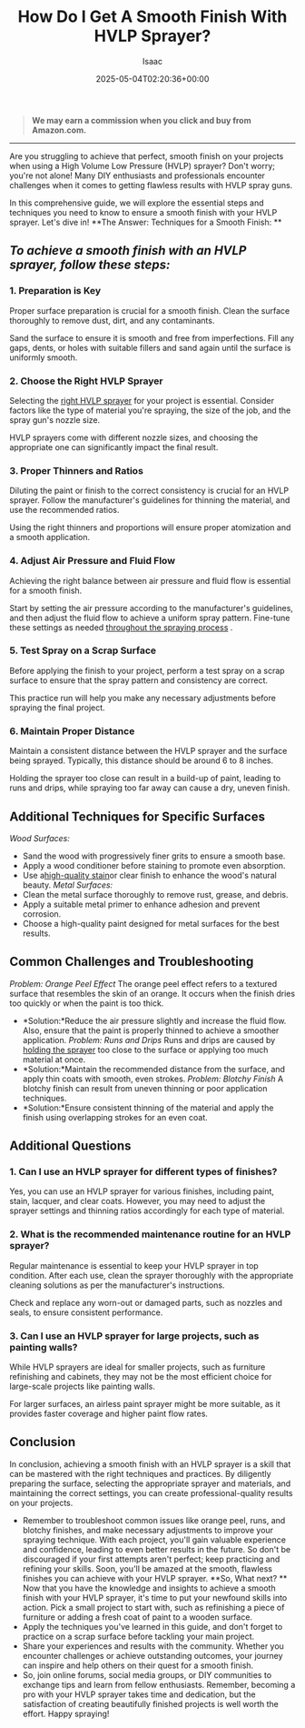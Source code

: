 ﻿---
author: Isaac
layout: post
title: How Do I Get A Smooth Finish With HVLP Sprayer?
date: '2025-05-04T02:20:36+00:00'
categories:
- DIY Paintings
- Guide
tags: []
slug: /how-do-i-get-a-smooth-finish-with-hvlp-sprayer/
lastmod: 2025-05-07T12:21:27+03:00
---
> **We may earn a commission when you click and buy from Amazon.com.**
>

---
Are you struggling to achieve that perfect, smooth finish on your projects when using a High Volume Low Pressure (HVLP) sprayer? Don't worry; you're not alone! Many DIY enthusiasts and professionals encounter challenges when it comes to getting flawless results with HVLP spray guns.

In this comprehensive guide, we will explore the essential steps and techniques you need to know to ensure a smooth finish with your HVLP sprayer. Let's dive in!
**The Answer: Techniques for a Smooth Finish: **
## *To achieve a smooth finish with an HVLP sprayer, follow these steps:*
### **1. Preparation is Key**
Proper surface preparation is crucial for a smooth finish. Clean the surface thoroughly to remove dust, dirt, and any contaminants.

Sand the surface to ensure it is smooth and free from imperfections. Fill any gaps, dents, or holes with suitable fillers and sand again until the surface is uniformly smooth.

### **2. Choose the Right HVLP Sprayer**
Selecting the
[right HVLP sprayer](https://pestpolicy.com/best-hvlp-paint-sprayer-for-latex-paint/)
for your project is essential. Consider factors like the type of material you're spraying, the size of the job, and the spray gun's nozzle size.

HVLP sprayers come with different nozzle sizes, and choosing the appropriate one can significantly impact the final result.
### **3. Proper Thinners and Ratios**
Diluting the paint or finish to the correct consistency is crucial for an HVLP sprayer. Follow the manufacturer's guidelines for thinning the material, and use the recommended ratios.

Using the right thinners and proportions will ensure proper atomization and a smooth application.
### **4. Adjust Air Pressure and Fluid Flow**
Achieving the right balance between air pressure and fluid flow is essential for a smooth finish.

Start by setting the air pressure according to the manufacturer's guidelines, and then adjust the fluid flow to achieve a uniform spray pattern. Fine-tune these settings as needed
[throughout the spraying process](https://pestpolicy.com/how-to-clean-an-hvlp-spray-gun/)
.
### **5. Test Spray on a Scrap Surface**
Before applying the finish to your project, perform a test spray on a scrap surface to ensure that the spray pattern and consistency are correct.

This practice run will help you make any necessary adjustments before spraying the final project.
### **6. Maintain Proper Distance**
Maintain a consistent distance between the HVLP sprayer and the surface being sprayed. Typically, this distance should be around 6 to 8 inches.

Holding the sprayer too close can result in a build-up of paint, leading to runs and drips, while spraying too far away can cause a dry, uneven finish.
## **Additional Techniques for Specific Surfaces**
*Wood Surfaces:*
- Sand the wood with progressively finer grits to ensure a smooth base.
- Apply a wood conditioner before staining to promote even absorption.
- Use a[high-quality stain](https://pestpolicy.com/best-hvlp-paint-sprayer-for-cabinets/)or clear finish to enhance the wood's natural beauty.
*Metal Surfaces:*
- Clean the metal surface thoroughly to remove rust, grease, and debris.
- Apply a suitable metal primer to enhance adhesion and prevent corrosion.
- Choose a high-quality paint designed for metal surfaces for the best results.
## **Common Challenges and Troubleshooting**
*Problem: Orange Peel Effect*
The orange peel effect refers to a textured surface that resembles the skin of an orange. It occurs when the finish dries too quickly or when the paint is too thick.
- *Solution:*Reduce the air pressure slightly and increase the fluid flow. Also, ensure that the paint is properly thinned to achieve a smoother application.
*Problem: Runs and Drips*
Runs and drips are caused by
[holding the sprayer](https://pestpolicy.com/best-hvlp-spray-gun-for-woodworking/)
too close to the surface or applying too much material at once.
- *Solution:*Maintain the recommended distance from the surface, and apply thin coats with smooth, even strokes.
*Problem: Blotchy Finish*
A blotchy finish can result from uneven thinning or poor application techniques.
- *Solution:*Ensure consistent thinning of the material and apply the finish using overlapping strokes for an even coat.
## **Additional Questions**
### **1. Can I use an HVLP sprayer for different types of finishes?**
Yes, you can use an HVLP sprayer for various finishes, including paint, stain, lacquer, and clear coats. However, you may need to adjust the sprayer settings and thinning ratios accordingly for each type of material.
### **2. What is the recommended maintenance routine for an HVLP sprayer?**
Regular maintenance is essential to keep your HVLP sprayer in top condition. After each use, clean the sprayer thoroughly with the appropriate cleaning solutions as per the manufacturer's instructions.

Check and replace any worn-out or damaged parts, such as nozzles and seals, to ensure consistent performance.
### **3. Can I use an HVLP sprayer for large projects, such as painting walls?**
While HVLP sprayers are ideal for smaller projects, such as furniture refinishing and cabinets, they may not be the most efficient choice for large-scale projects like painting walls.

For larger surfaces, an airless paint sprayer might be more suitable, as it provides faster coverage and higher paint flow rates.
## **Conclusion**
In conclusion, achieving a smooth finish with an HVLP sprayer is a skill that can be mastered with the right techniques and practices. By diligently preparing the surface, selecting the appropriate sprayer and materials, and maintaining the correct settings, you can create professional-quality results on your projects.
- Remember to troubleshoot common issues like orange peel, runs, and blotchy finishes, and make necessary adjustments to improve your spraying technique.
With each project, you'll gain valuable experience and confidence, leading to even better results in the future. So don't be discouraged if your first attempts aren't perfect; keep practicing and refining your skills. Soon, you'll be amazed at the smooth, flawless finishes you can achieve with your HVLP sprayer.
**So, What next? **
Now that you have the knowledge and insights to achieve a smooth finish with your HVLP sprayer, it's time to put your newfound skills into action. Pick a small project to start with, such as refinishing a piece of furniture or adding a fresh coat of paint to a wooden surface.
- Apply the techniques you've learned in this guide, and don't forget to practice on a scrap surface before tackling your main project.
- Share your experiences and results with the community. Whether you encounter challenges or achieve outstanding outcomes, your journey can inspire and help others on their quest for a smooth finish.
- So, join online forums, social media groups, or DIY communities to exchange tips and learn from fellow enthusiasts.
Remember, becoming a pro with your HVLP sprayer takes time and dedication, but the satisfaction of creating beautifully finished projects is well worth the effort. Happy spraying!

